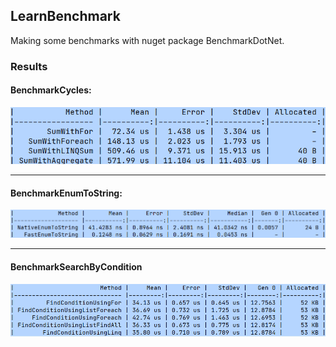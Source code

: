 <h2>LearnBenchmark</h2>
Making some benchmarks with nuget package BenchmarkDotNet.
<h3>Results</h3>

<h4>BenchmarkCycles:</h4>
<img src="Results/BenchmarkCycles.png" alt="cycles">
<hr>
<h4>BenchmarkEnumToString:</h4>
<img src="Results/BenchmarkEnumToString.png" alt="enum to string">
</br>
<hr>
<h4>BenchmarkSearchByCondition</h4>
<img src="Results/BenchmarkSearchByCondition.png" alt="search">
